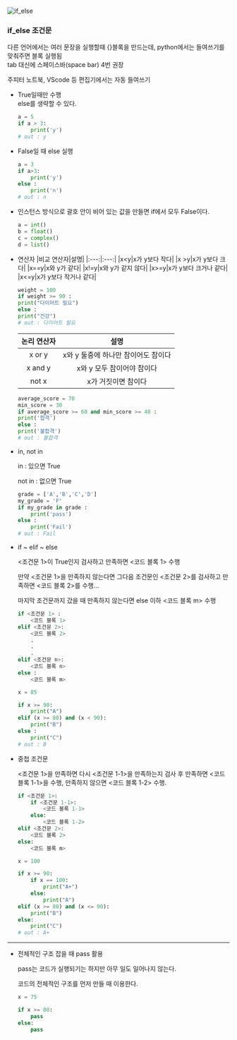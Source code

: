 ![if_else](https://cdn.educba.com/academy/wp-content/uploads/2019/09/If-Else-in-Python.jpg)

### if_else 조건문  
다른 언어에서는 여러 문장을 실행할때 {}블록을 만드는데, python에서는 들여쓰기를 맞춰주면 블록 실행됨  
tab 대신에 스페이스바(space bar) 4번 권장

주피터 노트북, VScode 등 편집기에서는 자동 들여쓰기

- True일때만 수행  
  else를 생략할 수 있다.
    ```python
    a = 5
    if a > 3:
        print('y')
    # out : y
    ```
  
- False일 때 else 실행
    ```python
    a = 3
    if a>3:
        print('y')
    else :
        print('n')
    # out : n
    ```
    
- 인스턴스 방식으로 괄호 안이 비어 있는 값을 만들면 if에서 모두 False이다.
    ```python
    a = int()
    b = float()
    c = complex()
    d = list()
    ```
    
- 연산자
    |비교 연산자|설명|
    |:---:|:---:|
    |x<y|x가 y보다 작다|
    |x >y|x가 y보다 크다|
    |x==y|x와 y가 같다|
    |x!=y|x와 y가 같지 않다|
    |x>=y|x가 y보다 크거나 같다|
    |x<=y|x가 y보다 작거나 같다|
    ```python
    weight = 100
    if weight >= 90 :
    print("다이어트 필요")
    else :
    print("건강")
    # out : 다이어트 필요
    ```
    |논리 연산자|설명|
    |:---:|:---:|
    |x or y|x와 y 둘중에 하나만 참이어도 참이다|
    |x and y|x와 y 모두 참이어야 참이다|
    |not x|x가 거짓이면 참이다|
    ```python
    average_score = 70
    min_score = 30
    if average_score >= 60 and min_score >= 40 :
    print('합격')
    else : 
    print('불합격')
    # out : 불합격
    ```
    
- in, not in
  
    in : 있으면 True
    
    not in : 없으면 True
    
    ```python
    grade = ['A','B','C','D']
    my_grade = 'F'
    if my_grade in grade :
        print('pass')
    else :
        print('Fail')
    # out : Fail
    ```
    
- if ~ elif ~ else

    <조건문 1>이 True인지 검사하고 만족하면 <코드 블록 1> 수행

    만약 <조건문 1>을 만족하지 않는다면 그다음 조건문인 <조건문 2>를 검사하고 만족하면 <코드 블록 2>를 수행...

    마지막 조건문까지 갔을 때 만족하지 않는다면 else 이하 <코드 블록 m> 수행

    ```python
    if <조건문 1> :
        <코드 블록 1>
    elif <조건문 2>:
        <코드 블록 2>
        .
        .
        .
    elif <조건문 n>:
        <코드 블록 n>
    else :
        <코드 블록 m>
    ```

    ```python
    x = 85
    
    if x >= 90:
        print("A")
    elif (x >= 80) and (x < 90):
        print("B")
    else :
        print("C")
    # out : B 
    ```

- 중첩 조건문

    <조건문 1>을 만족하면 다시 <조건문 1-1>을 만족하는지 검사 후 만족하면 <코드 블록 1-1>을 수행, 만족하지 않으면 <코드 블록 1-2> 수행.

    ```python
    if <조건문 1>:
        if <조건문 1-1>:
            <코드 블록 1-1>
        else:
            <코드 블록 1-2>
    elif <조건문 2>:
        <코드 블록 2>
    else:
        <코드 블록 m>
    ```

    ```python
    x = 100
    
    if x >= 90:
        if x == 100:
            print("A+")
        else:
            print("A")
    elif (x >= 80) and (x <= 90):
        print("B")
    else:
        print("C")
    # out : A+
    ```

    
---
- 전체적인 구조 잡을 때 pass 활용

  pass는 코드가 실행되기는 하지만 아무 일도 일어나지 않는다.

  코드의 전체적인 구조를 먼저 만들 때 이용한다.

  ```python
  x = 75
  
  if x >= 80:
      pass
  else:
      pass
  ```

  

